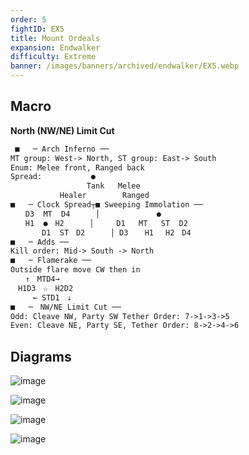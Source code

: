 ```yaml
---
order: 5
fightID: EX5
title: Mount Ordeals
expansion: Endwalker
difficulty: Extreme
banner: /images/banners/archived/endwalker/EX5.webp
---
```

## Macro
**North (NW/NE) Limit Cut**
```markdown
 ■   ─ Arch Inferno ──
MT group: West-> North, ST group: East-> South
Enum: Melee front, Ranged back
Spread:           ● 
                 Tank   Melee
           Healer        Ranged
■   ─ Clock Spread┬■ Sweeping Immolation ──
　　D3  MT  D4    　│　           ●
　　H1  ●　H2  　  │     D1   MT   ST  D2
       D1  ST　D2　    │ D3　  H1　 H2　D4　  
■   ─ Adds ──
Kill order: Mid-> South -> North
■   ─ Flamerake ──
Outside flare move CW then in　　 
　　↑　MTD4→
　H1D3　☆　H2D2　　　 
　　　← STD1　↓　　　　
■   ─　NW/NE Limit Cut ──
Odd: Cleave NW, Party SW Tether Order: 7->1->3->5
Even: Cleave NE, Party SE, Tether Order: 8->2->4->6
```

## Diagrams

![image](/images/archive/rubicante-scalding.webp)

![image](/images/archive/rubicante-sweeping.webp)

![image](/images/archive/rubicante-flamespire.webp)

![image](/images/archive/rubicante-ordeal.webp)
